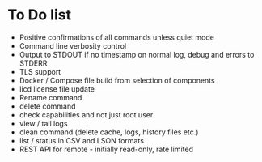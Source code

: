 # To Do list

* Positive confirmations of all commands unless quiet mode
* Command line verbosity control
* Output to STDOUT if no timestamp on normal log, debug and errors to STDERR
* TLS support
* Docker / Compose file build from selection of components
* licd license file update 
* Rename command
* delete command
* check capabilities and not just root user
* view / tail logs
* clean command (delete cache, logs, history files etc.)
* list / status in CSV and LSON formats
* REST API for remote - initially read-only, rate limited